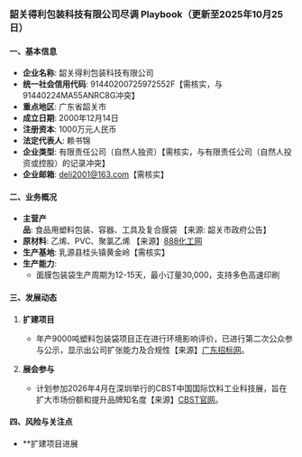 ### 韶关得利包装科技有限公司尽调 Playbook（更新至2025年10月25日）

#### 一、基本信息
- **企业名称**: 韶关得利包装科技有限公司
- **统一社会信用代码**: 91440200725972552F【需核实，与91440224MA55ANRC8G冲突】
- **重点地区**: 广东省韶关市
- **成立日期**: 2000年12月14日
- **注册资本**: 1000万元人民币
- **法定代表人**: 赖书锦
- **企业类型**: 有限责任公司（自然人独资）【需核实，与有限责任公司（自然人投资或控股）的记录冲突】
- **企业邮箱**: deli2001@163.com【需核实】

#### 二、业务概况
- **主营产品**: 食品用塑料包装、容器、工具及复合膜袋 【来源: 韶关市政府公告】
- **原材料**: 乙烯、PVC、聚氯乙烯 【来源】[888化工网](https://www.888chem.com/otherdetail/40aacc386c6bd3872d54dff07217247f.html)
- **生产基地**: 乳源县桂头镇黄金岭【需核实】
- **生产能力**: 
  - 面膜包装袋生产周期为12-15天，最小订量30,000，支持多色高速印刷

#### 三、发展动态
1. **扩建项目**
   - 年产9000吨塑料包装袋项目正在进行环境影响评价，已进行第二次公众参与公示，显示出公司扩张能力及合规性【来源】[广东招标网](https://guangdong.zhaobiao.cn/proposed_v_ec19517a2766c99207cadfb7135248b0_o.html)。

2. **展会参与**
   - 计划参加2026年4月在深圳举行的CBST中国国际饮料工业科技展，旨在扩大市场份额和提升品牌知名度【来源】[CBST官网](http://www.cbst.com.cn/exhibitor/zhanshang/id/57.html)。

#### 四、风险与关注点
- **扩建项目进展